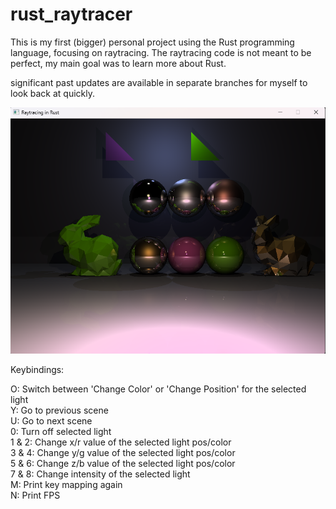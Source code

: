 # rust_raytracer

This is my first (bigger) personal project using the Rust programming language, focusing on raytracing.
The raytracing code is not meant to be perfect, my main goal was to learn more about Rust.

significant past updates are available in separate branches for myself to look back at quickly.

![Alt text](rust_raytracing.png?raw=true "Render output")


Keybindings:

O: Switch between 'Change Color' or 'Change Position' for the selected light  
Y: Go to previous scene  
U: Go to next scene  
0: Turn off selected light  
1 & 2: Change x/r value of the selected light pos/color  
3 & 4: Change y/g value of the selected light pos/color  
5 & 6: Change z/b value of the selected light pos/color  
7 & 8: Change intensity of the selected light  
M: Print key mapping again  
N: Print FPS  
